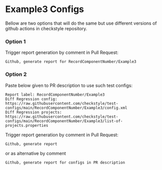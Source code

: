 # Example3 Configs

Bellow are two options that will do the same but use different versions
of github actions in checkstyle repository.


### Option 1
Trigger report generation by comment in Pull Request:
```
Github, generate report for RecordComponentNumber/Example3
```

### Option 2

Paste below given to PR description to use such test configs:
```
Report label: RecordComponentNumber/Example3
Diff Regression config: https://raw.githubusercontent.com/checkstyle/test-configs/main/RecordComponentNumber/Example3/config.xml
Diff Regression projects: https://raw.githubusercontent.com/checkstyle/test-configs/main/RecordComponentNumber/Example3/list-of-projects.properties
```

Trigger report generation by comment in Pull Request:
```
Github, generate report
```
or as alternative by comment
```
Github, generate report for configs in PR description
```
